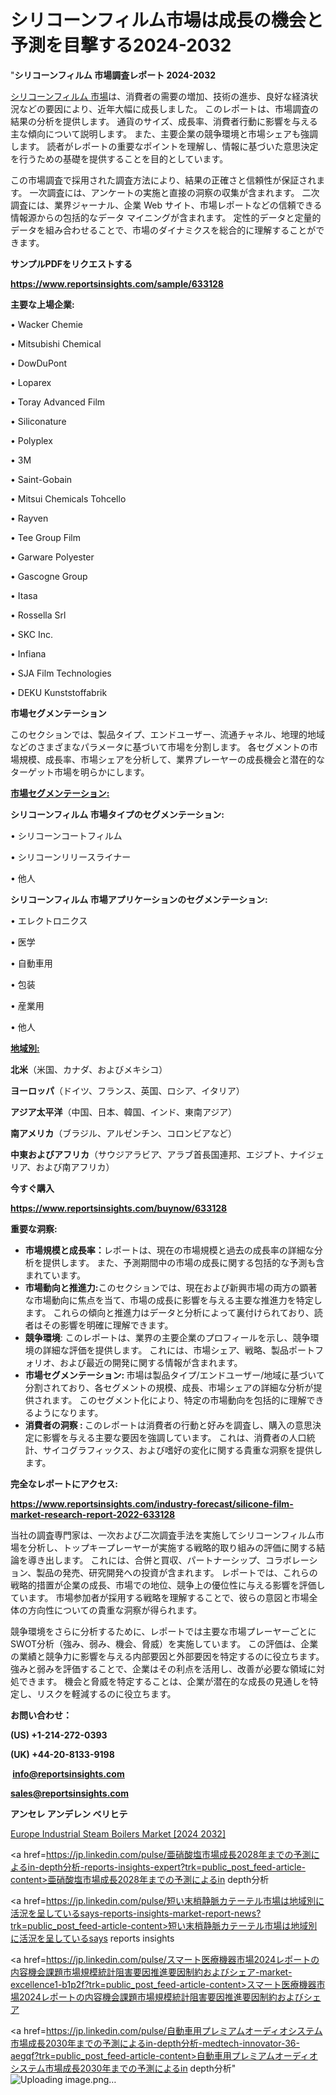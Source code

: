 # シリコーンフィルム市場は成長の機会と予測を目撃する2024-2032

"<strong>シリコーンフィルム 市場調査レポート 2024-2032</strong>

<a href=https://www.reportsinsights.com/sample/633128>シリコーンフィルム 市場</a>は、消費者の需要の増加、技術の進歩、良好な経済状況などの要因により、近年大幅に成長しました。 このレポートは、市場調査の結果の分析を提供します。 通貨のサイズ、成長率、消費者行動に影響を与える主な傾向について説明します。 また、主要企業の競争環境と市場シェアも強調します。 読者がレポートの重要なポイントを理解し、情報に基づいた意思決定を行うための基礎を提供することを目的としています。

この市場調査で採用された調査方法により、結果の正確さと信頼性が保証されます。 一次調査には、アンケートの実施と直接の洞察の収集が含まれます。 二次調査には、業界ジャーナル、企業 Web サイト、市場レポートなどの信頼できる情報源からの包括的なデータ マイニングが含まれます。 定性的データと定量的データを組み合わせることで、市場のダイナミクスを総合的に理解することができます。

<strong><b>サンプルPDFをリクエストする</b></strong>

<a href=https://www.reportsinsights.com/sample/633128><strong><u>https://www.reportsinsights.com/sample/633128</u></strong></a>

<strong>主要な上場企業:</strong>

• Wacker Chemie

• Mitsubishi Chemical

• DowDuPont

• Loparex

• Toray Advanced Film

• Siliconature

• Polyplex

• 3M

• Saint-Gobain

• Mitsui Chemicals Tohcello

• Rayven

• Tee Group Film

• Garware Polyester

• Gascogne Group

• Itasa

• Rossella Srl

• SKC Inc.

• Infiana

• SJA Film Technologies

• DEKU Kunststoffabrik

<strong>市場セグメンテーション</strong>

このセクションでは、製品タイプ、エンドユーザー、流通チャネル、地理的地域などのさまざまなパラメータに基づいて市場を分割します。 各セグメントの市場規模、成長率、市場シェアを分析して、業界プレーヤーの成長機会と潜在的なターゲット市場を明らかにします。

<strong><u>市場セグメンテーション</u></strong><strong><u>:</u></strong>

<strong>シリコーンフィルム 市場タイプのセグメンテーション:</strong>

• シリコーンコートフィルム

• シリコーンリリースライナー

• 他人

<strong>シリコーンフィルム 市場アプリケーションのセグメンテーション:</strong>

• エレクトロニクス

• 医学

• 自動車用

• 包装

• 産業用

• 他人

<strong><u>地域別</u></strong><strong><u>:</u></strong>

<strong>北米</strong>（米国、カナダ、およびメキシコ）

<strong>ヨーロッパ</strong>（ドイツ、フランス、英国、ロシア、イタリア）

<strong>アジア太平洋</strong>（中国、日本、韓国、インド、東南アジア）

<strong>南アメリカ</strong>（ブラジル、アルゼンチン、コロンビアなど）

<strong>中東およびアフリカ</strong>（サウジアラビア、アラブ首長国連邦、エジプト、ナイジェリア、および南アフリカ）

<strong>今すぐ購入</strong>

<a href=https://www.reportsinsights.com/buynow/633128><strong><u>https://www.reportsinsights.com/buynow/633128</u></strong></a>

<strong>重要な洞察:</strong>
<ul>
  <li><strong>市場規模と成長率：</strong>レポートは、現在の市場規模と過去の成長率の詳細な分析を提供します。 また、予測期間中の市場の成長に関する包括的な予測も含まれています。</li>
  <li><strong>市場動向と推進力:</strong>このセクションでは、現在および新興市場の両方の顕著な市場動向に焦点を当て、市場の成長に影響を与える主要な推進力を特定します。 これらの傾向と推進力はデータと分析によって裏付けられており、読者はその影響を明確に理解できます。</li>
  <li><strong>競争環境</strong>: このレポートは、業界の主要企業のプロフィールを示し、競争環境の詳細な評価を提供します。 これには、市場シェア、戦略、製品ポートフォリオ、および最近の開発に関する情報が含まれます。</li>
  <li><strong>市場セグメンテーション: </strong>市場は製品タイプ/エンドユーザー/地域に基づいて分割されており、各セグメントの規模、成長、市場シェアの詳細な分析が提供されます。 このセグメント化により、特定の市場動向を包括的に理解できるようになります。</li>
  <li><strong>消費者の洞察 : </strong>このレポートは消費者の行動と好みを調査し、購入の意思決定に影響を与える主要な要因を強調しています。 これは、消費者の人口統計、サイコグラフィックス、および嗜好の変化に関する貴重な洞察を提供します。</li>
</ul>
<strong>完全なレポートにアクセス:</strong>

<a href=https://www.reportsinsights.com/industry-forecast/silicone-film-market-research-report-2022-633128><strong><u><b>https://www.reportsinsights.com/industry-forecast/silicone-film-market-research-report-2022-633128</b></u></strong></a>

当社の調査専門家は、一次および二次調査手法を実施してシリコーンフィルム市場を分析し、トップキープレーヤーが実施する戦略的取り組みの評価に関する結論を導き出します。 これには、合併と買収、パートナーシップ、コラボレーション、製品の発売、研究開発への投資が含まれます。 レポートでは、これらの戦略的措置が企業の成長、市場での地位、競争上の優位性に与える影響を評価しています。 市場参加者が採用する戦略を理解することで、彼らの意図と市場全体の方向性についての貴重な洞察が得られます。

競争環境をさらに分析するために、レポートでは主要な市場プレーヤーごとにSWOT分析（強み、弱み、機会、脅威）を実施しています。 この評価は、企業の業績と競争力に影響を与える内部要因と外部要因を特定するのに役立ちます。 強みと弱みを評価することで、企業はその利点を活用し、改善が必要な領域に対処できます。 機会と脅威を特定することは、企業が潜在的な成長の見通しを特定し、リスクを軽減するのに役立ちます。

<strong>お問い合わせ：</strong>

<strong>(US) +1-214-272-0393</strong>

<strong>(UK) +44-20-8133-9198</strong>

<strong> </strong><a href=info@reportsinsights.com><strong><u>info@reportsinsights.com</u></strong></a>

<a href=sales@reportsinsights.com><strong><u>sales@reportsinsights.com</u></strong></a>

<strong>アンセレ アンデレン ベリヒテ</strong>

<a href=https://www.linkedin.com/pulse/europe-industrial-steam-boilers-market-cagr-key-insights-0um5f/>Europe Industrial Steam Boilers Market [2024 2032]</a>

<a href=https://jp.linkedin.com/pulse/亜硝酸塩市場成長2028年までの予測によるin-depth分析-reports-insights-expert?trk=public_post_feed-article-content>亜硝酸塩市場成長2028年までの予測によるin depth分析</a>

<a href=https://jp.linkedin.com/pulse/短い末梢静脈カテーテル市場は地域別に活況を呈しているsays-reports-insights-market-report-news?trk=public_post_feed-article-content>短い末梢静脈カテーテル市場は地域別に活況を呈しているsays reports insights</a>

<a href=https://jp.linkedin.com/pulse/スマート医療機器市場2024レポートの内容機会課題市場規模統計阻害要因推進要因制約およびシェア-market-excellence1-b1p2f?trk=public_post_feed-article-content>スマート医療機器市場2024レポートの内容機会課題市場規模統計阻害要因推進要因制約およびシェア</a>

<a href=https://jp.linkedin.com/pulse/自動車用プレミアムオーディオシステム市場成長2030年までの予測によるin-depth分析-medtech-innovator-36-aegqf?trk=public_post_feed-article-content>自動車用プレミアムオーディオシステム市場成長2030年までの予測によるin depth分析</a>"
![Uploading image.png…]()
